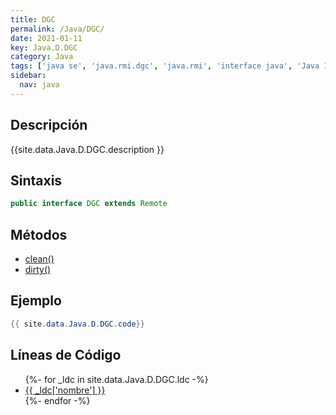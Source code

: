 ```yaml
---
title: DGC
permalink: /Java/DGC/
date: 2021-01-11
key: Java.D.DGC
category: Java
tags: ['java se', 'java.rmi.dgc', 'java.rmi', 'interface java', 'Java 1.0']
sidebar: 
  nav: java
---
```


## Descripción
{{site.data.Java.D.DGC.description }}

## Sintaxis
~~~java
public interface DGC extends Remote
~~~

## Métodos
* [clean()](/Java/DGC/clean)
* [dirty()](/Java/DGC/dirty)

## Ejemplo
~~~java
{{ site.data.Java.D.DGC.code}}
~~~

## Líneas de Código
<ul>
{%- for _ldc in site.data.Java.D.DGC.ldc -%}
   <li>
       <a href="{{_ldc['url'] }}">{{ _ldc['nombre'] }}</a>
   </li>
{%- endfor -%}
</ul>

